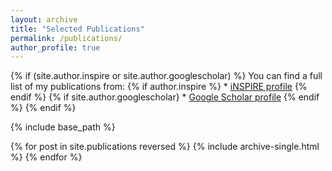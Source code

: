 ```yaml
---
layout: archive
title: "Selected Publications"
permalink: /publications/
author_profile: true
---
```


{% if (site.author.inspire or site.author.googlescholar) %}
You can find a full list of my publications from:
    {% if author.inspire %}
    * <a href="{{author.inspire}}">iNSPIRE profile</a>
    {% endif %}
    {% if site.author.googlescholar}
    * <a href="{{site.author.googlescholar}}">Google Scholar profile</a>
    {% endif %}
{% endif %}

{% include base_path %}

{% for post in site.publications reversed %}
  {% include archive-single.html %}
{% endfor %}
